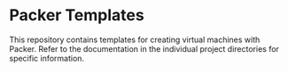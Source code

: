 # Packer Templates

This repository contains templates for creating virtual machines with Packer. Refer to the documentation in the individual project directories for specific information.
